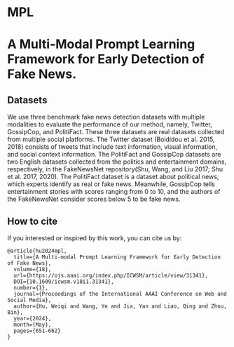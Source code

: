 # MPL
A Multi-Modal Prompt Learning Framework for Early Detection of Fake News.
==== 
Datasets
-------  
We use three benchmark fake news detection datasets with multiple modalities to evaluate the performance of our method, namely, Twitter, GossipCop, and PolitiFact. These three datasets are real datasets collected from multiple social platforms. The Twitter dataset (Boididou et al. 2015, 2018) consists of tweets that include text information, visual information, and social context information. The PolitiFact and GossipCop datasets are two English datasets collected from the politics and entertainment domains, respectively, in the FakeNewsNet repository(Shu, Wang, and Liu 2017; Shu et al. 2017, 2020). The PolitiFact dataset is a
dataset about political news, which experts identify as real or fake news. Meanwhile, GossipCop tells entertainment stories with scores ranging from 0 to 10, and the authors of the FakeNewsNet consider scores below 5 to be fake news.   

How to cite
------- 
If you interested or inspired by this work, you can cite us by:
```
@article{hu2024mpl,
  title={A Multi-modal Prompt Learning Framework for Early Detection of Fake News},
  volume={18},
  url={https://ojs.aaai.org/index.php/ICWSM/article/view/31341},
  DOI={10.1609/icwsm.v18i1.31341}, 
  number={1},
  journal={Proceedings of the International AAAI Conference on Web and Social Media},
  author={Hu, Weiqi and Wang, Ye and Jia, Yan and Liao, Qing and Zhou, Bin},
  year={2024},
  month={May},
  pages={651-662}
}
```
